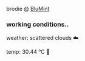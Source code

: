 brodie @ [BluMint](https://www.linkedin.com/company/blumint-io/)

<!--weather_start-->
### working conditions..

weather: scattered clouds ☁️

temp: 30.44 °C 🥶

<!--weather_end-->
